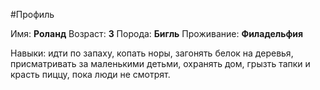 #Профиль

Имя: **Роланд**
Возраст: **3**
Порода: **Бигль**
Проживание: **Филадельфия**

Навыки: идти по запаху, копать норы, загонять белок на деревья, присматривать за маленькими детьми, охранять дом, грызть тапки и красть пиццу, пока люди не смотрят.
